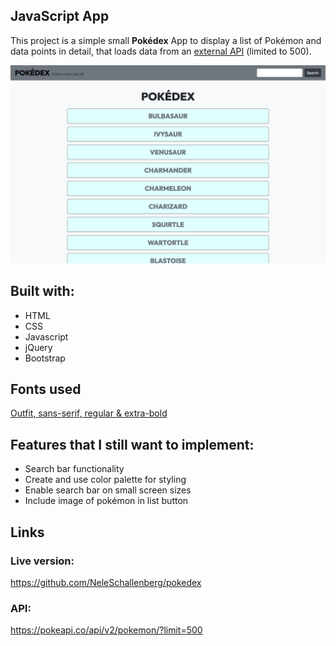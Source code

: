 ## JavaScript App

This project is a simple small **Pokédex** App to display a list of Pokémon and data points in detail, that loads data from an [external API](https://pokeapi.co/api/v2/pokemon/?limit=500) (limited to 500).

![Pokedex web view](https://github.com/NeleSchallenberg/pokedex/blob/main/files/screenshot-responsive.png)

## Built with:
- HTML
- CSS
- Javascript
- jQuery
- Bootstrap

## Fonts used
[Outfit, sans-serif, regular & extra-bold](https://fonts.google.com/share?selection.family=Outfit:wght@400;800)

## Features that I still want to implement:
- Search bar functionality
- Create and use color palette for styling
- Enable search bar on small screen sizes
- Include image of pokémon in list button

## Links
### Live version:
https://github.com/NeleSchallenberg/pokedex
### API:
https://pokeapi.co/api/v2/pokemon/?limit=500
